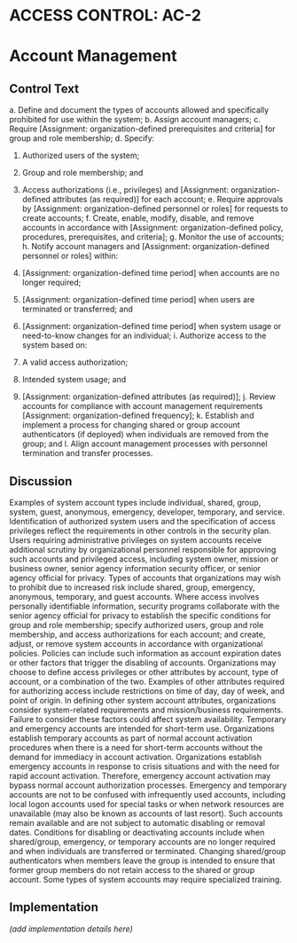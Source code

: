 # ACCESS CONTROL: AC-2
# Account Management

## Control Text


a. Define and document the types of accounts allowed and specifically prohibited for use within the system;
b. Assign account managers;
c. Require [Assignment: organization-defined prerequisites and criteria] for group and role membership;
d. Specify:

1. Authorized users of the system;
2. Group and role membership; and
3. Access authorizations (i.e., privileges) and [Assignment: organization-defined attributes (as required)] for each account;
e. Require approvals by [Assignment: organization-defined personnel or roles] for requests to create accounts;
f. Create, enable, modify, disable, and remove accounts in accordance with [Assignment: organization-defined policy, procedures, prerequisites, and criteria];
g. Monitor the use of accounts;
h. Notify account managers and [Assignment: organization-defined personnel or roles] within:

1. [Assignment: organization-defined time period] when accounts are no longer required;
2. [Assignment: organization-defined time period] when users are terminated or transferred; and
3. [Assignment: organization-defined time period] when system usage or need-to-know changes for an individual;
i. Authorize access to the system based on:

1. A valid access authorization;
2. Intended system usage; and
3. [Assignment: organization-defined attributes (as required)];
j. Review accounts for compliance with account management requirements [Assignment: organization-defined frequency];
k. Establish and implement a process for changing shared or group account authenticators (if deployed) when individuals are removed from the group; and
l. Align account management processes with personnel termination and transfer processes.

## Discussion

Examples of system account types include individual, shared, group, system, guest, anonymous, emergency, developer, temporary, and service. Identification of authorized system users and the specification of access privileges reflect the requirements in other controls in the security plan. Users requiring administrative privileges on system accounts receive additional scrutiny by organizational personnel responsible for approving such accounts and privileged access, including system owner, mission or business owner, senior agency information security officer, or senior agency official for privacy. Types of accounts that organizations may wish to prohibit due to increased risk include shared, group, emergency, anonymous, temporary, and guest accounts.
Where access involves personally identifiable information, security programs collaborate with the senior agency official for privacy to establish the specific conditions for group and role membership; specify authorized users, group and role membership, and access authorizations for each account; and create, adjust, or remove system accounts in accordance with organizational policies. Policies can include such information as account expiration dates or other factors that trigger the disabling of accounts. Organizations may choose to define access privileges or other attributes by account, type of account, or a combination of the two. Examples of other attributes required for authorizing access include restrictions on time of day, day of week, and point of origin. In defining other system account attributes, organizations consider system-related requirements and mission/business requirements. Failure to consider these factors could affect system availability.
Temporary and emergency accounts are intended for short-term use. Organizations establish temporary accounts as part of normal account activation procedures when there is a need for short-term accounts without the demand for immediacy in account activation. Organizations establish emergency accounts in response to crisis situations and with the need for rapid account activation. Therefore, emergency account activation may bypass normal account authorization processes. Emergency and temporary accounts are not to be confused with infrequently used accounts, including local logon accounts used for special tasks or when network resources are unavailable (may also be known as accounts of last resort). Such accounts remain available and are not subject to automatic disabling or removal dates. Conditions for disabling or deactivating accounts include when shared/group, emergency, or temporary accounts are no longer required and when individuals are transferred or terminated. Changing shared/group authenticators when members leave the group is intended to ensure that former group members do not retain access to the shared or group account. Some types of system accounts may require specialized training.

## Implementation

_(add implementation details here)_